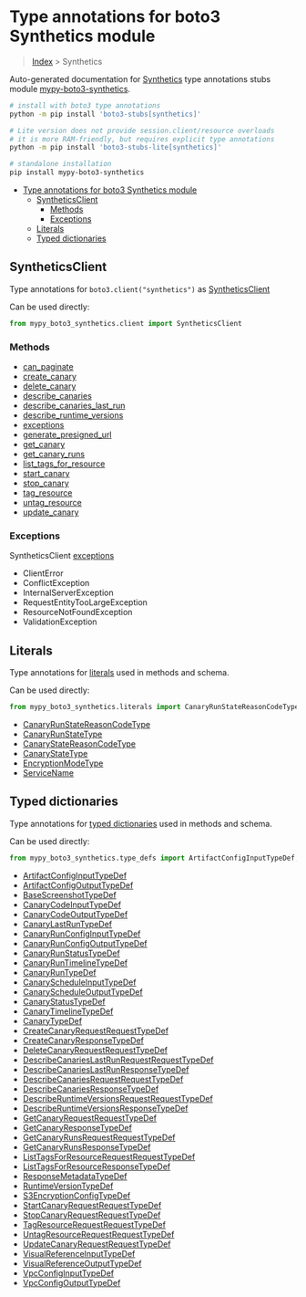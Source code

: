 <a id="type-annotations-for-boto3-synthetics-module"></a>

# Type annotations for boto3 Synthetics module

> [Index](..) > Synthetics

Auto-generated documentation for
[Synthetics](https://boto3.amazonaws.com/v1/documentation/api/latest/reference/services/synthetics.html#Synthetics)
type annotations stubs module
[mypy-boto3-synthetics](https://pypi.org/project/mypy-boto3-synthetics/).

```bash
# install with boto3 type annotations
python -m pip install 'boto3-stubs[synthetics]'

# Lite version does not provide session.client/resource overloads
# it is more RAM-friendly, but requires explicit type annotations
python -m pip install 'boto3-stubs-lite[synthetics]'

# standalone installation
pip install mypy-boto3-synthetics
```

- [Type annotations for boto3 Synthetics module](#type-annotations-for-boto3-synthetics-module)
  - [SyntheticsClient](#syntheticsclient)
    - [Methods](#methods)
    - [Exceptions](#exceptions)
  - [Literals](#literals)
  - [Typed dictionaries](#typed-dictionaries)

<a id="syntheticsclient"></a>

## SyntheticsClient

Type annotations for `boto3.client("synthetics")` as
[SyntheticsClient](./client.md)

Can be used directly:

```python
from mypy_boto3_synthetics.client import SyntheticsClient
```

<a id="methods"></a>

### Methods

- [can_paginate](./client.md#can_paginate)
- [create_canary](./client.md#create_canary)
- [delete_canary](./client.md#delete_canary)
- [describe_canaries](./client.md#describe_canaries)
- [describe_canaries_last_run](./client.md#describe_canaries_last_run)
- [describe_runtime_versions](./client.md#describe_runtime_versions)
- [exceptions](./client.md#exceptions)
- [generate_presigned_url](./client.md#generate_presigned_url)
- [get_canary](./client.md#get_canary)
- [get_canary_runs](./client.md#get_canary_runs)
- [list_tags_for_resource](./client.md#list_tags_for_resource)
- [start_canary](./client.md#start_canary)
- [stop_canary](./client.md#stop_canary)
- [tag_resource](./client.md#tag_resource)
- [untag_resource](./client.md#untag_resource)
- [update_canary](./client.md#update_canary)

<a id="exceptions"></a>

### Exceptions

SyntheticsClient [exceptions](./client.md#exceptions)

- ClientError
- ConflictException
- InternalServerException
- RequestEntityTooLargeException
- ResourceNotFoundException
- ValidationException

<a id="literals"></a>

## Literals

Type annotations for [literals](./literals.md) used in methods and schema.

Can be used directly:

```python
from mypy_boto3_synthetics.literals import CanaryRunStateReasonCodeType, ...
```

- [CanaryRunStateReasonCodeType](./literals.md#canaryrunstatereasoncodetype)
- [CanaryRunStateType](./literals.md#canaryrunstatetype)
- [CanaryStateReasonCodeType](./literals.md#canarystatereasoncodetype)
- [CanaryStateType](./literals.md#canarystatetype)
- [EncryptionModeType](./literals.md#encryptionmodetype)
- [ServiceName](./literals.md#servicename)

<a id="typed-dictionaries"></a>

## Typed dictionaries

Type annotations for [typed dictionaries](./type_defs.md) used in methods and
schema.

Can be used directly:

```python
from mypy_boto3_synthetics.type_defs import ArtifactConfigInputTypeDef, ...
```

- [ArtifactConfigInputTypeDef](./type_defs.md#artifactconfiginputtypedef)
- [ArtifactConfigOutputTypeDef](./type_defs.md#artifactconfigoutputtypedef)
- [BaseScreenshotTypeDef](./type_defs.md#basescreenshottypedef)
- [CanaryCodeInputTypeDef](./type_defs.md#canarycodeinputtypedef)
- [CanaryCodeOutputTypeDef](./type_defs.md#canarycodeoutputtypedef)
- [CanaryLastRunTypeDef](./type_defs.md#canarylastruntypedef)
- [CanaryRunConfigInputTypeDef](./type_defs.md#canaryrunconfiginputtypedef)
- [CanaryRunConfigOutputTypeDef](./type_defs.md#canaryrunconfigoutputtypedef)
- [CanaryRunStatusTypeDef](./type_defs.md#canaryrunstatustypedef)
- [CanaryRunTimelineTypeDef](./type_defs.md#canaryruntimelinetypedef)
- [CanaryRunTypeDef](./type_defs.md#canaryruntypedef)
- [CanaryScheduleInputTypeDef](./type_defs.md#canaryscheduleinputtypedef)
- [CanaryScheduleOutputTypeDef](./type_defs.md#canaryscheduleoutputtypedef)
- [CanaryStatusTypeDef](./type_defs.md#canarystatustypedef)
- [CanaryTimelineTypeDef](./type_defs.md#canarytimelinetypedef)
- [CanaryTypeDef](./type_defs.md#canarytypedef)
- [CreateCanaryRequestRequestTypeDef](./type_defs.md#createcanaryrequestrequesttypedef)
- [CreateCanaryResponseTypeDef](./type_defs.md#createcanaryresponsetypedef)
- [DeleteCanaryRequestRequestTypeDef](./type_defs.md#deletecanaryrequestrequesttypedef)
- [DescribeCanariesLastRunRequestRequestTypeDef](./type_defs.md#describecanarieslastrunrequestrequesttypedef)
- [DescribeCanariesLastRunResponseTypeDef](./type_defs.md#describecanarieslastrunresponsetypedef)
- [DescribeCanariesRequestRequestTypeDef](./type_defs.md#describecanariesrequestrequesttypedef)
- [DescribeCanariesResponseTypeDef](./type_defs.md#describecanariesresponsetypedef)
- [DescribeRuntimeVersionsRequestRequestTypeDef](./type_defs.md#describeruntimeversionsrequestrequesttypedef)
- [DescribeRuntimeVersionsResponseTypeDef](./type_defs.md#describeruntimeversionsresponsetypedef)
- [GetCanaryRequestRequestTypeDef](./type_defs.md#getcanaryrequestrequesttypedef)
- [GetCanaryResponseTypeDef](./type_defs.md#getcanaryresponsetypedef)
- [GetCanaryRunsRequestRequestTypeDef](./type_defs.md#getcanaryrunsrequestrequesttypedef)
- [GetCanaryRunsResponseTypeDef](./type_defs.md#getcanaryrunsresponsetypedef)
- [ListTagsForResourceRequestRequestTypeDef](./type_defs.md#listtagsforresourcerequestrequesttypedef)
- [ListTagsForResourceResponseTypeDef](./type_defs.md#listtagsforresourceresponsetypedef)
- [ResponseMetadataTypeDef](./type_defs.md#responsemetadatatypedef)
- [RuntimeVersionTypeDef](./type_defs.md#runtimeversiontypedef)
- [S3EncryptionConfigTypeDef](./type_defs.md#s3encryptionconfigtypedef)
- [StartCanaryRequestRequestTypeDef](./type_defs.md#startcanaryrequestrequesttypedef)
- [StopCanaryRequestRequestTypeDef](./type_defs.md#stopcanaryrequestrequesttypedef)
- [TagResourceRequestRequestTypeDef](./type_defs.md#tagresourcerequestrequesttypedef)
- [UntagResourceRequestRequestTypeDef](./type_defs.md#untagresourcerequestrequesttypedef)
- [UpdateCanaryRequestRequestTypeDef](./type_defs.md#updatecanaryrequestrequesttypedef)
- [VisualReferenceInputTypeDef](./type_defs.md#visualreferenceinputtypedef)
- [VisualReferenceOutputTypeDef](./type_defs.md#visualreferenceoutputtypedef)
- [VpcConfigInputTypeDef](./type_defs.md#vpcconfiginputtypedef)
- [VpcConfigOutputTypeDef](./type_defs.md#vpcconfigoutputtypedef)
